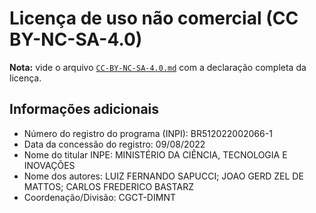 # Licença de uso não comercial (CC BY-NC-SA-4.0)

**Nota:** vide o arquivo [`CC-BY-NC-SA-4.0.md`](https://github.com/GAM-DIMNT-CPTEC/SCANTEC/blob/master/CC-BY-NC-SA-4.0.md) com a declaração completa da licença.

## Informações adicionais

* Número do registro do programa (INPI): BR512022002066-1
* Data da concessão do registro: 09/08/2022
* Nome do titular INPE: MINISTÉRIO DA CIÊNCIA, TECNOLOGIA E INOVAÇÕES
* Nome dos autores: LUIZ FERNANDO SAPUCCI; JOAO GERD ZEL DE MATTOS; CARLOS FREDERICO BASTARZ
* Coordenação/Divisão: CGCT-DIMNT
